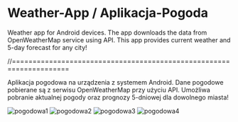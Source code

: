 # Weather-App / Aplikacja-Pogoda 

Weather app for Android devices. The app downloads the data from OpenWeatherMap service using API.
This app provides current weather and 5-day forecast for any city!

//====================================================================

Aplikacja pogodowa na urządzenia z systemem Android. Dane pogodowe pobierane są z serwisu OpenWeatherMap przy użyciu API.
Umożliwa pobranie aktualnej pogody oraz prognozy 5-dniowej dla dowolnego miasta!

![pogodowa1](https://user-images.githubusercontent.com/50705161/147986747-e63a2026-6315-44f3-860c-a2a5e2ecf796.PNG)
![pogodowa2](https://user-images.githubusercontent.com/50705161/147986748-76a5513c-d729-40c4-8ae4-70b2a5178ca8.PNG)
![pogodowa3](https://user-images.githubusercontent.com/50705161/147986714-75819897-b470-4c07-a876-8068ba6a5b3e.PNG)
![pogodowa4](https://user-images.githubusercontent.com/50705161/147986716-a3d42964-9774-462d-bfce-8768e4c7aaa0.PNG)
